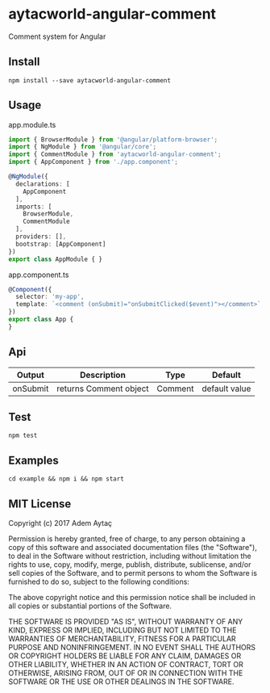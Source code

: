 # aytacworld-angular-comment

Comment system for Angular

## Install

`npm install --save aytacworld-angular-comment`

## Usage

app.module.ts

```typescript
import { BrowserModule } from '@angular/platform-browser';
import { NgModule } from '@angular/core';
import { CommentModule } from 'aytacworld-angular-comment';
import { AppComponent } from './app.component';

@NgModule({
  declarations: [
    AppComponent
  ],
  imports: [
    BrowserModule,
    CommentModule
  ],
  providers: [],
  bootstrap: [AppComponent]
})
export class AppModule { }
```

app.component.ts
```typescript
@Component({
  selector: 'my-app',
  template: `<comment (onSubmit)="onSubmitClicked($event)"></comment>`,
})
export class App {
}
```

## Api

|Output       |  Description   |  Type  |  Default  |
|------------|----------------|--------|-----------|
|onSubmit    |  returns Comment object | Comment | default value |

## Test

`npm test`

## Examples

`cd example && npm i && npm start`

## MIT License

Copyright (c) 2017 Adem Aytaç

Permission is hereby granted, free of charge, to any person obtaining a copy
of this software and associated documentation files (the "Software"), to deal
in the Software without restriction, including without limitation the rights
to use, copy, modify, merge, publish, distribute, sublicense, and/or sell
copies of the Software, and to permit persons to whom the Software is
furnished to do so, subject to the following conditions:

The above copyright notice and this permission notice shall be included in all
copies or substantial portions of the Software.

THE SOFTWARE IS PROVIDED "AS IS", WITHOUT WARRANTY OF ANY KIND, EXPRESS OR
IMPLIED, INCLUDING BUT NOT LIMITED TO THE WARRANTIES OF MERCHANTABILITY,
FITNESS FOR A PARTICULAR PURPOSE AND NONINFRINGEMENT. IN NO EVENT SHALL THE
AUTHORS OR COPYRIGHT HOLDERS BE LIABLE FOR ANY CLAIM, DAMAGES OR OTHER
LIABILITY, WHETHER IN AN ACTION OF CONTRACT, TORT OR OTHERWISE, ARISING FROM,
OUT OF OR IN CONNECTION WITH THE SOFTWARE OR THE USE OR OTHER DEALINGS IN THE
SOFTWARE.
